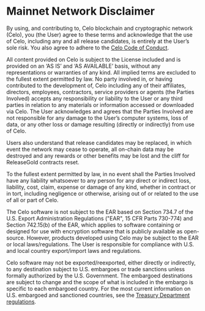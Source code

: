 # Mainnet Network Disclaimer

By using, and contributing to, Celo blockchain and cryptographic network (Celo), you (the User) agree to these terms and acknowledge that the use of Celo, including any and all release candidates, is entirely at the User’s sole risk. You also agree to adhere to the [Celo Code of Conduct](https://celo.org/code-of-conduct).

All content provided on Celo is subject to the License included and is provided on an ‘AS IS’ and ‘AS AVAILABLE’ basis, without any representations or warranties of any kind. All implied terms are excluded to the fullest extent permitted by law. No party involved in, or having contributed to the development of, Celo including any of their affiliates, directors, employees, contractors, service providers or agents (the Parties Involved) accepts any responsibility or liability to the User or any third parties in relation to any materials or information accessed or downloaded via Celo. The User acknowledges and agrees that the Parties Involved are not responsible for any damage to the User’s computer systems, loss of data, or any other loss or damage resulting (directly or indirectly) from use of Celo.

Users also understand that release candidates may be replaced, in which event the network may cease to operate, all on-chain data may be destroyed and any rewards or other benefits may be lost and the cliff for ReleaseGold contracts reset.

To the fullest extent permitted by law, in no event shall the Parties Involved have any liability whatsoever to any person for any direct or indirect loss, liability, cost, claim, expense or damage of any kind, whether in contract or in tort, including negligence or otherwise, arising out of or related to the use of all or part of Celo.

The Celo software is not subject to the EAR based on Section 734.7 of the U.S. Export Administration Regulations ("EAR", 15 CFR Parts 730-774) and Section 742.15(b) of the EAR, which applies to software containing or designed for use with encryption software that is publicly available as open-source. However, products developed using Celo  may be subject to the EAR or local laws/regulations. The User is responsible for compliance with U.S. and local country export/import laws and regulations.

Celo software may not be exported/reexported, either directly or indirectly, to any destination subject to U.S. embargoes or trade sanctions unless formally authorized by the U.S. Government. The embargoed destinations are subject to change and the scope of what is included in the embargo is specific to each embargoed country. For the most current information on U.S. embargoed and sanctioned countries, see the [Treasury Department regulations](https://www.treasury.gov/resource-center/sanctions/Programs/Pages/Programs.aspx).
